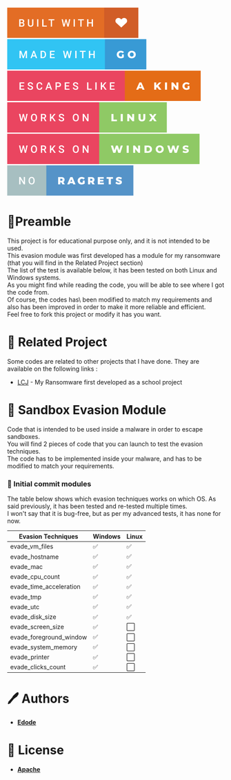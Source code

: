 ![built-with-love](img/built-with-love.svg?style=centerme)
![made-with-go](img/made-with-go.svg?style=centerme)
![escapes-like-a-king](img/escapes-like-a-king.svg?style=centerme)
![works-on-linux](img/works-on-linux.svg?style=centerme)
![works-on-windows](img/works-on-windows.svg?style=centerme)
![no-ragrets](img/no-ragrets.svg?style=centerme)

# 🚩Preamble
This project is for educational purpose only, and it is not intended to be used.\
This evasion module was first developed has a module for my ransomware (that you will find in the Related Project section)\
The list of the test is available below, it has been tested on both Linux and Windows systems.\
As you might find while reading the code, you will be able to see where I got the code from. \
Of course, the codes has\ been modified to match my requirements and also has been improved in order to make it more reliable and efficient.\
Feel free to fork this project or modify it has you want.

# 🔗 Related Project
Some codes are related to other projects that I have done. They are available on the following links :
- [LCJ](https://github.com/lisandro-git/LCJ) - My Ransomware first developed as a school project

# 🚀 Sandbox Evasion Module
Code that is intended to be used inside a malware in order to escape sandboxes.\
You will find 2 pieces of code that you can launch to test the evasion techniques.\
The code has to be implemented inside your malware, and has to be modified to match your requirements.

### 📎 Initial commit modules
The table below shows which evasion techniques works on which OS. As said previously, it has been tested and re-tested multiple times.\
I won't say that it is bug-free, but as per my advanced tests, it has none for now.

| Evasion Techniques      | Windows | Linux |
|-------------------------|---------|-------|
| evade_vm_files          | ✅       | ✅   |
| evade_hostname          | ✅       | ✅   |
| evade_mac               | ✅       | ✅   |
| evade_cpu_count         | ✅       | ✅   |
| evade_time_acceleration | ✅       | ✅   |
| evade_tmp               | ✅       | ✅   |
| evade_utc               | ✅       | ✅   |
| evade_disk_size         | ✅       | ✅   |
| evade_screen_size       | ✅       | ⬜️    |
| evade_foreground_window | ✅       | ⬜️    |
| evade_system_memory     | ✅       | ⬜️    |
| evade_printer           | ✅       | ⬜️    |
| evade_clicks_count      | ✅       | ⬜️    |

# 🖊 Authors
- **[Edode](https://www.github.com/lisandro-git)**

# 📜 License
- **[Apache](https://choosealicense.com/licenses/apache-2.0/)**
